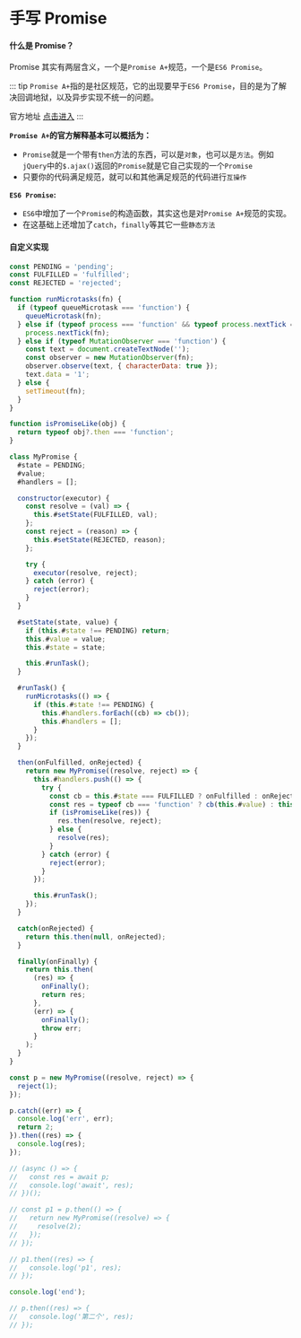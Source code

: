 # 手写 Promise

#### 什么是 Promise？

Promise 其实有两层含义，一个是`Promise A+`规范，一个是`ES6 Promise`。

::: tip
`Promise A+`指的是社区规范，它的出现要早于`ES6 Promise`，目的是为了解决回调地狱，以及异步实现不统一的问题。

官方地址 [点击进入](https://promisesaplus.com/)
:::

**`Promise A+`的官方解释基本可以概括为：**

- `Promise`就是一个带有`then`方法的东西，可以是`对象`，也可以是`方法`。例如`jQuery`中的`$.ajax()`返回的`Promise`就是它自己实现的一个`Promise`
- 只要你的代码满足规范，就可以和其他满足规范的代码进行`互操作`

**`ES6 Promise`:**

- `ES6`中增加了一个`Promise`的构造函数，其实这也是对`Promise A+`规范的实现。
- 在这基础上还增加了`catch`，`finally`等其它一些`静态方法`

#### 自定义实现

```js
const PENDING = 'pending';
const FULFILLED = 'fulfilled';
const REJECTED = 'rejected';

function runMicrotasks(fn) {
  if (typeof queueMicrotask === 'function') {
    queueMicrotask(fn);
  } else if (typeof process === 'function' && typeof process.nextTick === 'function') {
    process.nextTick(fn);
  } else if (typeof MutationObserver === 'function') {
    const text = document.createTextNode('');
    const observer = new MutationObserver(fn);
    observer.observe(text, { characterData: true });
    text.data = '1';
  } else {
    setTimeout(fn);
  }
}

function isPromiseLike(obj) {
  return typeof obj?.then === 'function';
}

class MyPromise {
  #state = PENDING;
  #value;
  #handlers = [];

  constructor(executor) {
    const resolve = (val) => {
      this.#setState(FULFILLED, val);
    };
    const reject = (reason) => {
      this.#setState(REJECTED, reason);
    };

    try {
      executor(resolve, reject);
    } catch (error) {
      reject(error);
    }
  }

  #setState(state, value) {
    if (this.#state !== PENDING) return;
    this.#value = value;
    this.#state = state;

    this.#runTask();
  }

  #runTask() {
    runMicrotasks(() => {
      if (this.#state !== PENDING) {
        this.#handlers.forEach((cb) => cb());
        this.#handlers = [];
      }
    });
  }

  then(onFulfilled, onRejected) {
    return new MyPromise((resolve, reject) => {
      this.#handlers.push(() => {
        try {
          const cb = this.#state === FULFILLED ? onFulfilled : onRejected;
          const res = typeof cb === 'function' ? cb(this.#value) : this.#value;
          if (isPromiseLike(res)) {
            res.then(resolve, reject);
          } else {
            resolve(res);
          }
        } catch (error) {
          reject(error);
        }
      });

      this.#runTask();
    });
  }

  catch(onRejected) {
    return this.then(null, onRejected);
  }

  finally(onFinally) {
    return this.then(
      (res) => {
        onFinally();
        return res;
      },
      (err) => {
        onFinally();
        throw err;
      }
    );
  }
}

const p = new MyPromise((resolve, reject) => {
  reject(1);
});

p.catch((err) => {
  console.log('err', err);
  return 2;
}).then((res) => {
  console.log(res);
});

// (async () => {
//   const res = await p;
//   console.log('await', res);
// })();

// const p1 = p.then(() => {
//   return new MyPromise((resolve) => {
//     resolve(2);
//   });
// });

// p1.then((res) => {
//   console.log('p1', res);
// });

console.log('end');

// p.then((res) => {
//   console.log('第二个', res);
// });
```
